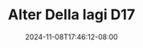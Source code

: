 --- 
title: "Alter Della lagi D17"
description: "    Alter Della lagi D17 tiktok durasi panjang  "
date: 2024-11-08T17:46:12-08:00
file_code: "9yi49zly689a"
draft: false
cover: "dr56d1esn6t1oj1h.jpg"
tags: ["Alter", "Della", "lagi", "bokep-indo", "bokep-viral", "bokep-ig"]
length: 73
fld_id: "1483233"
foldername: "Alter Della lagi"
categories: ["Alter Della lagi"]
views: 0
---